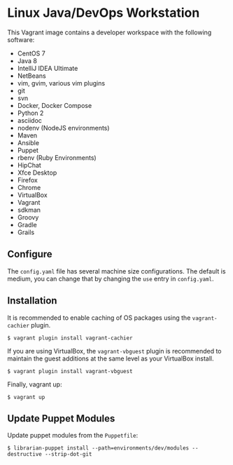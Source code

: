 Linux Java/DevOps Workstation
=============================

This Vagrant image contains a developer workspace with the following software:
* CentOS 7
* Java 8
* IntelliJ IDEA Ultimate
* NetBeans
* vim, gvim, various vim plugins
* git
* svn
* Docker, Docker Compose
* Python 2
* asciidoc
* nodenv (NodeJS environments)
* Maven
* Ansible
* Puppet
* rbenv (Ruby Environments)
* HipChat
* Xfce Desktop
* Firefox
* Chrome
* VirtualBox
* Vagrant
* sdkman
* Groovy
* Gradle
* Grails

Configure
---------
The `config.yaml` file has several machine size configurations. The default is medium, you can change that by changing the `use` entry in `config.yaml`.

Installation
------------

It is recommended to enable caching of OS packages using the `vagrant-cachier` plugin.
```shell
$ vagrant plugin install vagrant-cachier
```

If you are using VirtualBox, the `vagrant-vbguest` plugin is recommended to maintain the guest additions at the same level as your VirtualBox install.
```shell
$ vagrant plugin install vagrant-vbguest
```

Finally, vagrant up:
```shell
$ vagrant up
```

Update Puppet Modules
---------------------

Update puppet modules from the `Puppetfile`:
```shell
$ librarian-puppet install --path=environments/dev/modules --destructive --strip-dot-git
```


